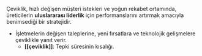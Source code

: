 Çeviklik, hızlı değişen müşteri istekleri ve yoğun rekabet ortamında, üreticilerin **uluslararası liderlik** için performanslarını artırmak amacıyla benimsediği bir stratejidir.

- İşletmelerin değişen taleplerine, yeni fırsatlara ve teknolojik gelişmelere çeviklikle yanıt verir.
	- **[[çeviklik]]**: Tepki süresinin kısalığı.